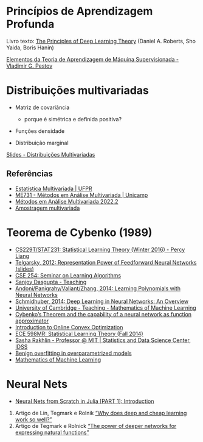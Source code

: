 # Princípios de Aprendizagem Profunda

Livro texto: [The Principles of Deep Learning Theory](https://arxiv.org/abs/2106.10165) (Daniel A. Roberts, Sho Yaida, Boris Hanin)

[Elementos da Teoria de Aprendizagem de Máquina Supervisionada - Vladimir G. Pestov](https://impa.br/wp-content/uploads/2022/03/32CBM07_eBook.pdf)



# Distribuições multivariadas

- Matriz de covariância
	- porque é simétrica e definida positiva?
	
- Funções densidade
- Distribuição marginal

[Slides - Distribuições Multivariadas](./apresentacoes/slides-multivariadas.pdf)

## Referências

- [Estatística Multivariada | UFPR](http://leg.ufpr.br/~lucambio/MSM/MSM0.html)
- [ME731 - Métodos em Análise Multivariada | Unicamp](https://www.ime.unicamp.br/~cnaber/Material_AM_ME731_2S_2021.htm)
- [Métodos em Análise Multivariada 2022.2](https://www.ime.unicamp.br/~ctrucios/ME_731.html)
- [Amostragem multivariada](http://ftp.demec.ufpr.br/disciplinas/TM788/Daniel%20Furtado%20Ferreira/Capitulo%203.pdf)

# Teorema de Cybenko (1989)


- [CS229T/STAT231: Statistical Learning Theory (Winter 2016) - Percy Liang](https://web.stanford.edu/class/cs229t/notes.pdf)
- [Telgarsky, 2012: Representation Power of Feedforward Neural Networks (slides)](https://cseweb.ucsd.edu/~dasgupta/254-deep/matus.pdf)
- [CSE 254: Seminar on Learning Algorithms](https://cseweb.ucsd.edu/~dasgupta/254-deep/)
- [Sanjoy Dasgupta - Teaching](https://cseweb.ucsd.edu/~dasgupta/courses.html)
- [Andoni/Panigrahy/Valiant/Zhang, 2014: Learning Polynomials with Neural Networks](https://theory.stanford.edu/~valiant/papers/andoni14.pdf)
- [Schmidhuber, 2014: Deep Learning in Neural Networks: An Overview](https://arxiv.org/pdf/1404.7828v4)
- [University of Cambridge -  Teaching - Mathematics of Machine Learning](https://www.statslab.cam.ac.uk/~rds37/machine_learning.html)
- [Cybenko’s Theorem and the capability of a neural network as function approximator](https://www.mathematik.uni-wuerzburg.de/fileadmin/10040900/2019/Seminar__Artificial_Neural_Network__24_9__.pdf)
- [Introduction to Online Convex Optimization](https://arxiv.org/pdf/1909.05207)
- [ECE 598MR: Statistical Learning Theory (Fall 2014)](https://maxim.ece.illinois.edu/teaching/fall14/schedule.html)
- [Sasha Rakhlin - Professor @ MIT | Statistics and Data Science Center, IDSS](https://www.mit.edu/~rakhlin/)
- [Benign overfitting in overparametrized models](https://www.cambridge.org/core/services/aop-cambridge-core/content/view/7BCB89D860CEDDD5726088FAD64F2A5A/S0962492921000027a.pdf/deep-learning-a-statistical-viewpoint.pdf)
- [Mathematics of Machine Learning](https://ocw.mit.edu/courses/18-657-mathematics-of-machine-learning-fall-2015/pages/readings/)

# Neural Nets

- [Neural Nets from Scratch in Julia [PART 1]: Introduction](https://www.youtube.com/watch?v=Kybn21KA96g)

1) Artigo de Lin, Tegmark e Rolnik [“Why does deep and cheap learning work so well?”](https://arxiv.org/abs/1608.08225)
2) Artigo de Tegmark e Rolnick [“The power of deeper networks for expressing natural functions”](https://arxiv.org/abs/1705.05502)